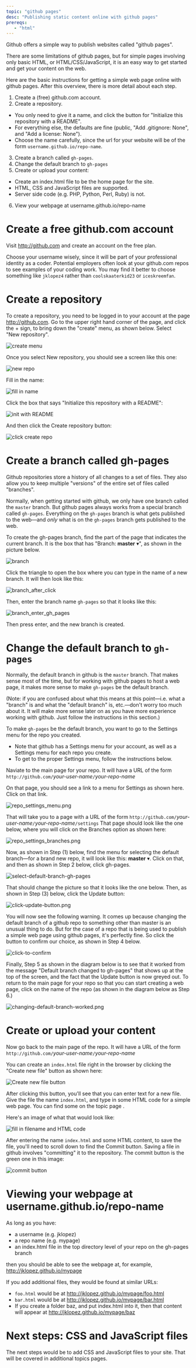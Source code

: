 ```yaml
---
topic: "github pages"
desc: "Publishing static content online with github pages"
prereqs:
   - "html"
---
```


Github offers a simple way to publish websites called "github pages".  

There are some limitations of github pages, but for simple pages involving only basic HTML, or HTML/CSS/JavaScript, it is an easy way to get started and get your content on the web.

Here are the basic instructions for getting a simple web page online with github pages.   After this overview, there is more detail about each step.

1.  Create a (free) github.com account.
2.  Create a repository.  
   * You only need to give it a name, and click the button for "Initialize this repository with a README".   
   * For everything else, the defaults are fine (public, "Add .gitignore: None", and "Add a license: None").
   * Choose the name carefully, since the url for your website will be of the form `username.github.io/repo-name`. 
3.  Create a branch called `gh-pages`.
4.  Change the default branch to `gh-pages`
5.  Create or upload your content:
   * Create an index.html file to be the home page for the site.
   * HTML, CSS and JavaScript files are supported.  
   * Server side code (e.g. PHP, Python, Perl, Ruby) is not.
6.  View your webpage at username.github.io/repo-name

# Create a free github.com account

Visit <http://github.com> and create an account on the free plan.

Choose your username wisely, since it will be part of your professional identity as a coder.  Potential employers often look at your github.com repos to see examples of your coding work.  You may find it better to choose something like `jklopez4` rather than `coolskaaterkid23` or `iceskreemfan`.  

# Create a repository

To create a repository, you need to be logged in to your account at the
page <http://github.com>.  Go to the upper right hand corner of the page,
and click the + sign, to bring down the "create" menu, as shown below.  Select "New&nbsp;repository".

![create menu](create_menu.png)

Once you select New repository, you should see a screen like this one:

![new repo](new_repo_50pct.png)

Fill in the name:

![fill in name](fill_in_name.png)

Click the box that says "Initialize this repository with a README":

![init with README](init_with_README.png)

And then click the Create repository button:

![click create repo](click_create_repo.png)

# Create a branch called gh-pages

Github repositories store a history of all changes to a set of files.  They also allow you to keep multiple "versions" of the entire set of files called "branches".

Normally, when getting started with github, we only have one branch called the `master` branch.  But github pages always works from a special branch called `gh-pages`.  Everything on the `gh-pages` branch is what gets published to the web&mdash;and <em>only</em> what is on the `gh-pages` branch gets published to the web.

To create the gh-pages branch, find the part of the page that indicates the current branch.  It is the box that has "Branch: <b>master</b>&nbsp;<span>&#9662;</span>", as shown in the picture below.

![branch](branch.png)

Click the triangle to open the box where you can type in the name of a new branch.  It will then look like this:

![branch_after_click](branch_after_click.png)


Then, enter the branch name `gh-pages` so that it looks like this:

![branch_enter_gh_pages](branch_enter_gh_pages.png)

Then press enter, and the new branch is created.

# Change the default branch to `gh-pages`

Normally, the default branch in github is the `master` branch.   That makes sense most of the time, but for working with github pages to host a web page, it makes more sense to make `gh-pages` be the default branch.

(Note: if you are confused about what this means at this
point&mdash;i.e. what a "branch" is and what the "default branch" is,
etc.&mdash;don't worry too much about it.  It will make more sense
later on as you have more experience working with github.  Just follow
the instructions in this section.)

To make `gh-pages` be the default branch, you want to go to the Settings menu
for the repo you created.

* Note that github has a Settings menu for your account, as well as a Settings menu for each repo you create.
* To get to the proper Settings menu, follow the instructions below.

Naviate to the main page for your repo.  It will have a URL of the form `http://github.com/`<em>your-user-name</em>`/`<em>your-repo-name</em>

On that page, you should see a link to a menu for Settings as shown here. Click on that link.  

![repo_settings_menu.png](repo_settings_menu_50pct.png)

That will take you to a page with a URL of the form `http://github.com/`<em>your-user-name</em>`/`<em>your-repo-name</em>`/settings`  That page should look like the one below, where you will click on the Branches option as shown here:

![repo_settings_branches.png](repo_settings_branches_50pct.png)

Now, as shown in Step (1) below, find the menu for selecting the default branch&mdash;for a brand new repo, it will look like this:  <b>master</b>&nbsp;<span>&#9662;</span>.  Click on that, and then as shown in Step 2 below, click gh-pages.

![select-default-branch-gh-pages](select-default-branch-gh-pages.png)

That should change the picture so that it looks like the one below.   Then, as shown in Step (3) below, click the Update button:

![click-update-button.png](click-update-button.png)

You will now see the following warning.   It comes up because changing the default branch of a github repo to something other than master is an unusual thing to do.  But for the case of a repo that is being used to publish a simple web page using github pages, it's perfectly fine.  So click the button to confirm our choice, as shown in Step&nbsp;4 below.

![click-to-confirm](click_to_confirm.png)


Finally, Step 5 as shown in the diagram below is to see that it worked from the message "Default branch changed to gh-pages" that shows up at the top of the screen, and the fact that the Update button is now greyed out.  To return to the main page for your repo so that you can start creating a web page, click on the name of the repo (as shown in the diagram below as Step 6.)

![changing-default-branch-worked.png](changing-default-branch-worked.png)


# Create or upload your content

Now go back to the main page of the repo.   It will have a URL of the form `http://github.com/`<em>your-user-name</em>`/`<em>your-repo-name</em>

You can create an `index.html` file right in the browser by clicking the "Create new file" button as shown here:

![Create new file button](create-new-file-button-50pct.png)

After clicking this button, you'll see that you can enter text for a new file. Give the file the name `index.html`, and type in some HTML code for a simple web page.   You can find some on the topic page <span data-topic="html" data-desc="none"></span>.

Here's an image of what that would look like:

![fill in filename and HTML code](fill-in-filename-and-HTML-code.png)

After entering the name `index.html` and some HTML content, to save the file, you'll need to scroll down to find the Commit button.   Saving a file in github involves "committing" it to the repository.   The commit button is the green one in this image:

![commit button](commit_button.png)


# Viewing your webpage at username.github.io/repo-name

As long as you have:

* a username (e.g. jklopez)
* a repo name (e.g. mypage)
* an index.html file in the top directory level of your repo on the gh-pages branch

then you should be able to see the webpage at, for example, http://jklopez.github.io/mypage

If you add additional files, they would be found at similar URLs:

* `foo.html` would be at http://jklopez.github.io/mypage/foo.html
* `bar.html` would be at http://jklopez.github.io/mypage/bar.html
* If you create a folder baz, and put index.html into it, then that content will appear at http://jklopez.github.io/mypage/baz

# Next steps: CSS and JavaScript files

The next steps would be to add CSS and JavaScript files to your site.   That will be covered in additional topics pages.
